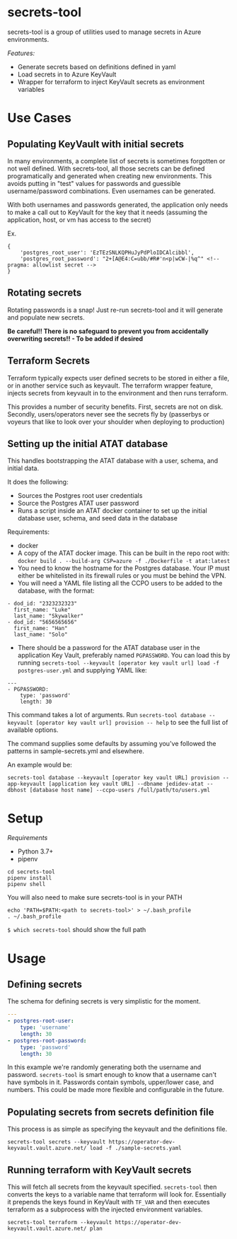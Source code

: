 # secrets-tool
secrets-tool is a group of utilities used to manage secrets in Azure environments.

*Features:*
- Generate secrets based on definitions defined in yaml
- Load secrets in to Azure KeyVault
- Wrapper for terraform to inject KeyVault secrets as environment variables

# Use Cases
## Populating KeyVault with initial secrets
In many environments, a complete list of secrets is sometimes forgotten or not well defined. With secrets-tool, all those secrets can be defined programatically and generated when creating new environments. This avoids putting in "test" values for passwords and guessible username/password combinations. Even usernames can be generated.

With both usernames and passwords generated, the application only needs to make a call out to KeyVault for the key that it needs (assuming the application, host, or vm has access to the secret)

Ex.
```
{
    'postgres_root_user': 'EzTEzSNLKQPHuJyPdPloIDCAlcibbl',
    'postgres_root_password': "2+[A@E4:C=ubb/#R#'n<p|wCW-|%q^" <!-- pragma: allowlist secret -->
}
```

## Rotating secrets
Rotating passwords is a snap! Just re-run secrets-tool and it will generate and populate new secrets.

**Be careful!! There is no safeguard to prevent you from accidentally overwriting secrets!! - To be added if desired**

## Terraform Secrets
Terraform typically expects user defined secrets to be stored in either a file, or in another service such as keyvault. The terraform wrapper feature, injects secrets from keyvault in to the environment and then runs terraform.

This provides a number of security benefits. First, secrets are not on disk. Secondly, users/operators never see the secrets fly by (passerbys or voyeurs that like to look over your shoulder when deploying to production)

## Setting up the initial ATAT database

This handles bootstrapping the ATAT database with a user, schema, and initial data.

It does the following:

- Sources the Postgres root user credentials
- Source the Postgres ATAT user password
- Runs a script inside an ATAT docker container to set up the initial database user, schema, and seed data in the database

Requirements:

- docker
- A copy of the ATAT docker image. This can be built in the repo root with: `docker build . --build-arg CSP=azure -f ./Dockerfile -t atat:latest`
- You need to know the hostname for the Postgres database. Your IP must either be whitelisted in its firewall rules or you must be behind the VPN.
- You will need a YAML file listing all the CCPO users to be added to the database, with the format:

```
- dod_id: "2323232323"
  first_name: "Luke"
  last_name: "Skywalker"
- dod_id: "5656565656"
  first_name: "Han"
  last_name: "Solo"
```

- There should be a password for the ATAT database user in the application Key Vault, preferably named `PGPASSWORD`. You can load this by running `secrets-tool --keyvault [operator key vault url] load -f postgres-user.yml` and supplying YAML like:

```
---
- PGPASSWORD:
    type: 'password'
    length: 30
```

This command takes a lot of arguments. Run `secrets-tool database --keyvault [operator key vault url] provision -- help` to see the full list of available options.

The command supplies some defaults by assuming you've followed the patterns in sample-secrets.yml and elsewhere.

An example would be:

```
secrets-tool database --keyvault [operator key vault URL] provision --app-keyvault [application key vault URL] --dbname jedidev-atat --dbhost [database host name] --ccpo-users /full/path/to/users.yml
```

# Setup

*Requirements*
- Python 3.7+
- pipenv

```
cd secrets-tool
pipenv install
pipenv shell
```

You will also need to make sure secrets-tool is in your PATH

```
echo 'PATH=$PATH:<path to secrets-tool>' > ~/.bash_profile
. ~/.bash_profile
```

`$ which secrets-tool` should show the full path

# Usage
## Defining secrets
The schema for defining secrets is very simplistic for the moment.
```yaml
---
- postgres-root-user:
    type: 'username'
    length: 30
- postgres-root-password:
    type: 'password'
    length: 30
```
In this example we're randomly generating both the username and password. `secrets-tool` is smart enough to know that a username can't have symbols in it. Passwords contain symbols, upper/lower case, and numbers. This could be made more flexible and configurable in the future.


## Populating secrets from secrets definition file
This process is as simple as specifying the keyvault and the definitions file.
```
secrets-tool secrets --keyvault https://operator-dev-keyvault.vault.azure.net/ load -f ./sample-secrets.yaml
```

## Running terraform with KeyVault secrets
This will fetch all secrets from the keyvault specified. `secrets-tool` then converts the keys to a variable name that terraform will look for. Essentially it prepends the keys found in KeyVault with `TF_VAR` and then executes terraform as a subprocess with the injected environment variables.
```
secrets-tool terraform --keyvault https://operator-dev-keyvault.vault.azure.net/ plan
```
